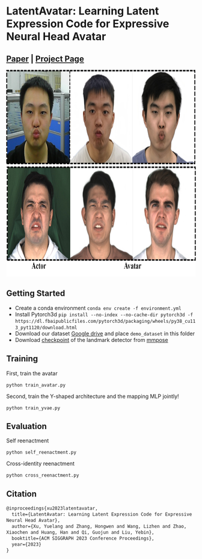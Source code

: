# LatentAvatar: Learning Latent Expression Code for Expressive Neural Head Avatar
## [Paper](https://arxiv.org/abs/2305.01190) | [Project Page](https://liuyebin.com/latentavatar)
<img src="assets/teaser.png" width="840" height="550"/> 

## Getting Started
* Create a conda environment `conda env create -f environment.yml`
* Install Pytorch3d `pip install --no-index --no-cache-dir pytorch3d -f https://dl.fbaipublicfiles.com/pytorch3d/packaging/wheels/py38_cu113_pyt1120/download.html`
* Download our dataset [Google drive](https://drive.google.com/file/d/1dW4AckKW87HyKhpoHEtxsn0STgYsAMXJ/view?usp=sharing) and place `demo_dataset` in this folder
* Download [checkpoint](https://download.openmmlab.com/mmpose/face/mobilenetv2/mobilenetv2_coco_wholebody_face_256x256-4a3f096e_20210909.pth) of the landmark detector from [mmpose](https://github.com/open-mmlab/mmpose)

## Training
First, train the avatar
```
python train_avatar.py
```
Second, train the Y-shaped architecture and the mapping MLP jointly!
```
python train_yvae.py
```

## Evaluation
Self reenactment
```
python self_reenactment.py
```
Cross-identity reenactment
```
python cross_reenactment.py
```

## Citation
```
@inproceedings{xu2023latentavatar,
  title={LatentAvatar: Learning Latent Expression Code for Expressive Neural Head Avatar},
  author={Xu, Yuelang and Zhang, Hongwen and Wang, Lizhen and Zhao, Xiaochen and Huang, Han and Qi, Guojun and Liu, Yebin},
  booktitle={ACM SIGGRAPH 2023 Conference Proceedings},
  year={2023}
}

```
